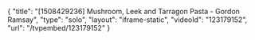 {
    "title": "[1508429236] Mushroom, Leek and Tarragon Pasta - Gordon Ramsay",
    "type": "solo",
    "layout": "iframe-static",
    "videoId": "123179152",
    "url": "\/tvpembed\/123179152"
}